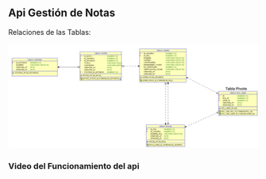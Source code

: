 

## Api Gestión de Notas

Relaciones de las Tablas:

![Texto alternativo de la imagen](Documentacion/Relaciones.png)


### Video del Funcionamiento del api
